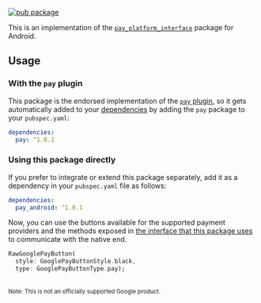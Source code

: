 [![pub package](https://img.shields.io/pub/v/pay_android.svg)](https://pub.dartlang.org/packages/pay_android)

This is an implementation of the [`pay_platform_interface`](https://github.com/google-pay/flutter-plugin/tree/main/pay_platform_interface) package for Android.

## Usage

### With the `pay` plugin

This package is the endorsed implementation of the [`pay` plugin](https://pub.dev/packages/pay), so it gets automatically added to your [dependencies](https://flutter.dev/platform-plugins/) by adding the `pay` package to your `pubspec.yaml`:

```yaml
dependencies:
  pay: ^1.0.1
```
### Using this package directly

If you prefer to integrate or extend this package separately, add it as a dependency in your `pubspec.yaml` file as follows:

```yaml
dependencies:
  pay_android: ^1.0.1
```

Now, you can use the buttons available for the supported payment providers and the methods exposed in [the interface that this package uses](https://github.com/google-pay/flutter-plugin/tree/main/pay_platform_interface) to communicate with the native end.

```dart
RawGooglePayButton(
  style: GooglePayButtonStyle.black,
  type: GooglePayButtonType.pay);
```

<br>
<sup>Note: This is not an officially supported Google product.</sup>